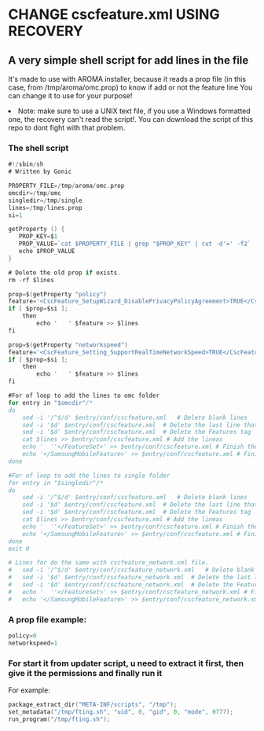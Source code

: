 # CHANGE cscfeature.xml USING RECOVERY
## A very simple shell script for add lines in the file
It's made to use with AROMA installer, because it reads a prop file (in this case, from /tmp/aroma/omc.prop) to know if add or not the feature line
You can change it to use for your purpose!
<li>Note: make sure to use a UNIX text file, if you use a Windows formatted one, the recovery can't read the script!. You can download the script of this repo to dont fight with that problem.

### The shell script
``` go
#!/sbin/sh
# Written by Gonic

PROPERTY_FILE=/tmp/aroma/omc.prop
omcdir=/tmp/omc
singledir=/tmp/single
lines=/tmp/lines.prop
si=1

getProperty () {
   PROP_KEY=$1
   PROP_VALUE=`cat $PROPERTY_FILE | grep "$PROP_KEY" | cut -d'=' -f2`
   echo $PROP_VALUE
}

# Delete the old prop if exists.
rm -rf $lines

prop=$(getProperty "policy")
feature='<CscFeature_SetupWizard_DisablePrivacyPolicyAgreement>TRUE</CscFeature_SetupWizard_DisablePrivacyPolicyAgreement>'
if [ $prop=$si ];
	then
		echo '   ' $feature >> $lines
fi

prop=$(getProperty "networkspeed")
feature='<CscFeature_Setting_SupportRealTimeNetworkSpeed>TRUE</CscFeature_Setting_SupportRealTimeNetworkSpeed>'
if [ $prop=$si ];
	then
		echo '   ' $feature >> $lines
fi

#For of loop to add the lines to omc folder
for entry in "$omcdir"/*
do
	sed -i '/^$/d' $entry/conf/cscfeature.xml	# Delete blank lines 
	sed -i '$d' $entry/conf/cscfeature.xml	# Delete the last line that ends XML
	sed -i '$d' $entry/conf/cscfeature.xml	# Delete the Features tag
	cat $lines >> $entry/conf/cscfeature.xml # Add the lineas
	echo '  ''</FeatureSet>' >> $entry/conf/cscfeature.xml # Finish the XML tag
	echo '</SamsungMobileFeature>' >> $entry/conf/cscfeature.xml # Finish the XML file again
done

#For of loop to add the lines to single folder
for entry in "$singledir"/*
do
	sed -i '/^$/d' $entry/conf/cscfeature.xml	# Delete blank lines 
	sed -i '$d' $entry/conf/cscfeature.xml	# Delete the last line that ends XML
	sed -i '$d' $entry/conf/cscfeature.xml	# Delete the Features tag
	cat $lines >> $entry/conf/cscfeature.xml # Add the lineas
	echo '  ''</FeatureSet>' >> $entry/conf/cscfeature.xml # Finish the XML tag
	echo '</SamsungMobileFeature>' >> $entry/conf/cscfeature.xml # Finish the XML file again
done
exit 0

# Lines for do the same with cscfeature_network.xml file.
#	sed -i '/^$/d' $entry/conf/cscfeature_network.xml	# Delete blank lines 
#	sed -i '$d' $entry/conf/cscfeature_network.xml	# Delete the last line that ends XML
#	sed -i '$d' $entry/conf/cscfeature_network.xml	# Delete the Features tag
#	echo '  ''</FeatureSet>' >> $entry/conf/cscfeature_network.xml # Finish the XML tag
#	echo '</SamsungMobileFeature>' >> $entry/conf/cscfeature_network.xml # Finish the XML file again
```
### A prop file example:
``` go
policy=0
networkspeed=1
```
### For start it from updater script, u need to extract it first, then give it the permissions and finally run it
For example:
``` go
package_extract_dir("META-INF/scripts", "/tmp");
set_metadata("/tmp/fting.sh", "uid", 0, "gid", 0, "mode", 0777);
run_program("/tmp/fting.sh");
```
